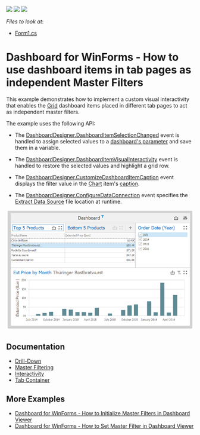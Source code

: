<!-- default badges list -->
![](https://img.shields.io/endpoint?url=https://codecentral.devexpress.com/api/v1/VersionRange/168115326/18.2.4%2B)
[![](https://img.shields.io/badge/Open_in_DevExpress_Support_Center-FF7200?style=flat-square&logo=DevExpress&logoColor=white)](https://supportcenter.devexpress.com/ticket/details/T830471)
[![](https://img.shields.io/badge/📖_How_to_use_DevExpress_Examples-e9f6fc?style=flat-square)](https://docs.devexpress.com/GeneralInformation/403183)
<!-- default badges end -->
<!-- default file list -->
*Files to look at*:

* [Form1.cs](./CS/CustomInteractivityExample/Form1.cs)
<!-- default file list end -->

# Dashboard for WinForms - How to use dashboard items in tab pages as independent Master Filters

This example demonstrates how to implement a custom visual interactivity that enables the [Grid](https://docs.devexpress.com/Dashboard/15150) dashboard items placed in different tab pages to act as independent master filters.

The example uses the following API:

* The [DashboardDesigner.DashboardItemSelectionChanged](https://docs.devexpress.com/Dashboard/DevExpress.DashboardWin.DashboardDesigner.DashboardItemSelectionChanged) event is handled to assign selected values to a [dashboard's parameter](https://docs.devexpress.com/Dashboard/16135) and save them in a variable.

* The [DashboardDesigner.DashboardItemVisualInteractivity](https://docs.devexpress.com/Dashboard/DevExpress.DashboardWin.DashboardDesigner.DashboardItemVisualInteractivity) event is handled to restore the selected values and highlight a grid row.

* The [DashboardDesigner.CustomizeDashboardItemCaption](https://docs.devexpress.com/Dashboard/DevExpress.DashboardWin.DashboardDesigner.CustomizeDashboardItemCaption) event displays the filter value in the [Chart](https://docs.devexpress.com/Dashboard/14719) item's [caption](https://docs.devexpress.com/Dashboard/15620).

* The [DashboardDesigner.ConfigureDataConnection](https://docs.devexpress.com/Dashboard/DevExpress.DashboardWin.DashboardDesigner.ConfigureDataConnection) event specifies the [Extract Data Source](https://docs.devexpress.com/Dashboard/115900) file location at runtime.

![screenshot](./images/screenshot.png)

## Documentation

- [Drill-Down](https://docs.devexpress.com/Dashboard/116913)
- [Master Filtering](https://docs.devexpress.com/Dashboard/116912)
- [Interactivity](https://docs.devexpress.com/Dashboard/116692)
- [Tab Container](https://docs.devexpress.com/Dashboard/400237)

## More Examples 

- [Dashboard for WinForms - How to Initialize Master Filters in Dashboard Viewer](https://github.com/DevExpress-Examples/how-to-apply-default-filtering-to-master-filters-in-dashboardviewer-t329583)
- [Dashboard for WinForms - How to Set Master Filter in Dashboard Viewer](https://github.com/DevExpress-Examples/how-to-apply-master-filtering-in-dashboardviewer-e5097)
